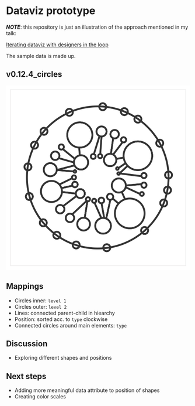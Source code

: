 # Dataviz prototype

_**NOTE**_: this repository is just an illustration of the approach mentioned in my talk:

[Iterating dataviz with designers in the loop](https://slides.com/lucyia/iterating-dataviz-with-designers-in-loop)

The sample data is made up.

## v0.12.4_circles

![](0.12.4_circles.svg)

## Mappings
* Circles inner: `level 1`
* Circles outer: `level 2`
* Lines: connected parent-child in hiearchy
* Position: sorted acc. to `type` clockwise
* Connected circles around main elements: `type`

## Discussion
* Exploring different shapes and positions

## Next steps
* Adding more meaningful data attribute to position of shapes
* Creating color scales
